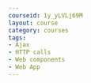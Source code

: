 ```yaml
---
courseid: 1y_yLVLj69M
layout: course
category: courses
tags:
- Ajax
- HTTP calls
- Web components
- Web App
---
```

